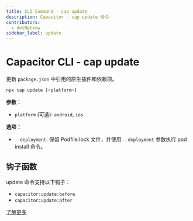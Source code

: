 ```yaml
---
title: CLI Command - cap update
description: Capacitor - cap update 命令
contributors:
  - dotNetkow
sidebar_label: update
---
```


# Capacitor CLI - cap update

更新 `package.json` 中引用的原生插件和依赖项。

```bash
npx cap update [<platform>]
```

<strong>参数：</strong>

- `platform` (可选): `android`, `ios`

<strong>选项：</strong>

- `--deployment`: 保留 Podfile.lock 文件，并使用 `--deployment` 参数执行 pod install 命令。

## 钩子函数

update 命令支持以下钩子：

- `capacitor:update:before`
- `capacitor:update:after`

[了解更多](../hooks)